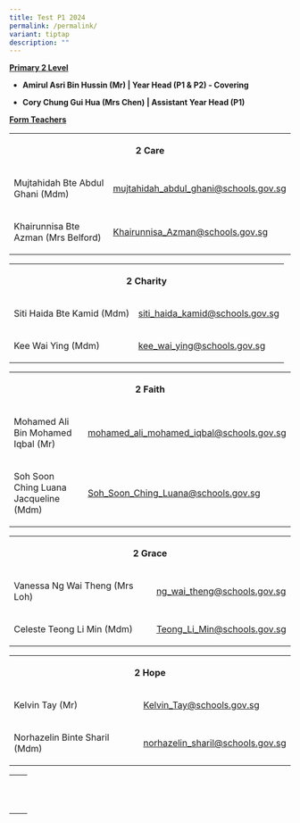 ```yaml
---
title: Test P1 2024
permalink: /permalink/
variant: tiptap
description: ""
---
```

<p><strong><u>Primary 2 Level</u></strong></p><ul data-tight="true" class="tight"><li><p><strong>Amirul Asri Bin Hussin (Mr) | Year Head (P1 &amp; P2) - Covering</strong></p></li><li><p><strong>Cory Chung Gui Hua (Mrs Chen) | Assistant Year Head (P1)</strong></p></li></ul><p></p><p><strong><u>Form Teachers</u></strong></p><table><tbody><tr><th rowspan="1" colspan="2"><p>2 Care</p></th></tr><tr><td rowspan="1" colspan="1"><p>Mujtahidah Bte Abdul Ghani (Mdm)</p></td><td rowspan="1" colspan="1"><p><a href="mailto:mujtahidah_abdul_ghani@schools.gov.sg" rel="noopener noreferrer nofollow" target="_blank">mujtahidah_abdul_ghani@schools.gov.sg</a></p></td></tr><tr><td rowspan="1" colspan="1"><p>Khairunnisa Bte Azman (Mrs Belford)</p></td><td rowspan="1" colspan="1"><p><a href="mailto:Khairunnisa_Azman@schools.gov.sg" rel="noopener noreferrer nofollow" target="_blank">Khairunnisa_Azman@schools.gov.sg</a></p></td></tr></tbody></table><p></p><table><tbody><tr><th rowspan="1" colspan="2"><p>2 Charity</p></th></tr><tr><td rowspan="1" colspan="1"><p>Siti Haida Bte Kamid (Mdm)</p></td><td rowspan="1" colspan="1"><p><a href="mailto:siti_haida_kamid@schools.gov.sg" rel="noopener noreferrer nofollow" target="_blank">siti_haida_kamid@schools.gov.sg</a></p></td></tr><tr><td rowspan="1" colspan="1"><p>Kee Wai Ying (Mdm)</p></td><td rowspan="1" colspan="1"><p><a href="mailto:kee_wai_ying@schools.gov.sg" rel="noopener noreferrer nofollow" target="_blank">kee_wai_ying@schools.gov.sg</a></p></td></tr></tbody></table><p></p><table><tbody><tr><th rowspan="1" colspan="2"><p>2 Faith</p></th></tr><tr><td rowspan="1" colspan="1"><p>Mohamed Ali Bin Mohamed Iqbal (Mr)</p></td><td rowspan="1" colspan="1"><p><a href="mailto:mohamed_ali_mohamed_iqbal@schools.gov.sg" rel="noopener noreferrer nofollow" target="_blank">mohamed_ali_mohamed_iqbal@schools.gov.sg</a></p></td></tr><tr><td rowspan="1" colspan="1"><p>Soh Soon Ching Luana Jacqueline (Mdm)</p></td><td rowspan="1" colspan="1"><p><a href="mailto:Soh_Soon_Ching_Luana@schools.gov.sg" rel="noopener noreferrer nofollow" target="_blank">Soh_Soon_Ching_Luana@schools.gov.sg</a></p></td></tr></tbody></table><p></p><table><tbody><tr><th rowspan="1" colspan="2"><p>2 Grace</p></th></tr><tr><td rowspan="1" colspan="1"><p>Vanessa Ng Wai Theng (Mrs Loh)</p></td><td rowspan="1" colspan="1"><p><a href="mailto:ng_wai_theng@schools.gov.sg" rel="noopener noreferrer nofollow" target="_blank">ng_wai_theng@schools.gov.sg</a></p></td></tr><tr><td rowspan="1" colspan="1"><p>Celeste Teong Li Min (Mdm)</p></td><td rowspan="1" colspan="1"><p><a href="mailto:Teong_Li_Min@schools.gov.sg" rel="noopener noreferrer nofollow" target="_blank">Teong_Li_Min@schools.gov.sg</a></p></td></tr></tbody></table><p></p><table><tbody><tr><th rowspan="1" colspan="2"><p>2 Hope</p></th></tr><tr><td rowspan="1" colspan="1"><p>Kelvin Tay (Mr)</p></td><td rowspan="1" colspan="1"><p><a href="mailto:Kelvin_Tay@schools.gov.sg" rel="noopener noreferrer nofollow" target="_blank">Kelvin_Tay@schools.gov.sg</a></p></td></tr><tr><td rowspan="1" colspan="1"><p>Norhazelin Binte Sharil (Mdm)</p></td><td rowspan="1" colspan="1"><p><a href="mailto:norhazelin_sharil@schools.gov.sg" rel="noopener noreferrer nofollow" target="_blank">norhazelin_sharil@schools.gov.sg</a></p></td></tr></tbody></table><p></p><table><tbody><tr><th rowspan="1" colspan="2"><p></p></th></tr><tr><td rowspan="1" colspan="1"><p></p></td><td rowspan="1" colspan="1"><p></p></td></tr><tr><td rowspan="1" colspan="1"><p></p></td><td rowspan="1" colspan="1"><p></p></td></tr></tbody></table><p></p>